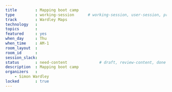 ```yaml
---
title        : Mapping boot camp
type         : working-session      # working-session, user-session, product-session
track        : Wardley Maps
technology   :
topics       :
featured     : yes
when_day     : Thu
when_time    : AM-1
room_layout  :
room_id      :
session_slack: 
status       : need-content              # draft, review-content, done
description  : Mapping boot camp
organizers   :
    - Simon Wardley
locked       : true
---
```



<!--(add intro)

## WHY

(...)

## What

(...)

## Outcomes

(...)

## References

(...)


## Previous-->
